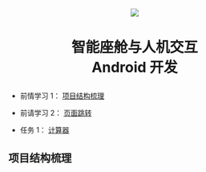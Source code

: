 <h1 align="center">

<a href="https://developer.huawei.com/consumer/cn/develop/" target="_blank">
<img src="https://lh3.googleusercontent.com/P5QMyNHTevjUPkQYYC1bo5-gBdJkwOqgXpIwL80JgIm4CO-yzK32OOX3pr7y8b9YNhXQZotdsgD7JLolmWZx5BkvEvZwofL7I8CLHBOINY5O09KlrQ=rwa-s0">
</a>

</h1>

<h1 align="center">

智能座舱与人机交互 <br> Android 开发

</h1>

- 前情学习 1： [项目结构梳理](#)

- 前请学习 2： [页面跳转](./PageSwitching/)

- 任务 1： [计算器](./)


<h2 id="项目结构梳理">项目结构梳理</h2>